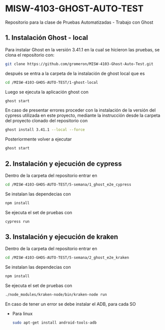 # MISW-4103-GHOST-AUTO-TEST
Repositorio para la clase de Pruebas Automatizadas - Trabajo con Ghost

## 1. Instalación Ghost - local

Para instalar Ghost en la versión 3.41.1 en la cual se hicieron las pruebas, se clona el repositorio con:

```bash
git clone https://github.com/gromeron/MISW-4103-Ghost-Auto-Test.git
```

después se entra a la carpeta de la instalación de ghost local que es

```bash
cd /MISW-4103-GHOS-AUTO-TEST/1-ghost-local
```

Luego se ejecuta la aplicación ghost con

```bash
ghost start
```

En caso de presentar errores proceder con la instalación de la versión del cypress utilizada en este proyecto, mediante la instrucción desde la carpeta del proyecto clonado del repositorio con

```bash
ghost install 3.41.1 --local --force
```

Posteriormente volver a ejecutar

```bash
ghost start
```

## 2. Instalación y ejecución de cypress

Dentro de la carpeta del repositorio entrar en

```bash
cd /MISW-4103-GHOS-AUTO-TEST/5-semana/1_ghost_e2e_cypress
```

Se instalan las dependecias con

```bash
npm install
```

Se ejecuta el set de pruebas con

```bash
cypress run
```

## 3. Instalación y ejecución de kraken

Dentro de la carpeta del repositorio entrar en

```bash
cd /MISW-4103-GHOS-AUTO-TEST/5-semana/2_ghost_e2e_kraken
```

Se instalan las dependecias con

```bash
npm install
```

Se ejecuta el set de pruebas con

```bash
./node_modules/kraken-node/bin/kraken-node run
```

En caso de tener un error se debe instalar el ADB, para cada SO

* Para linux
    ```bash
    sudo apt-get install android-tools-adb
    ```

